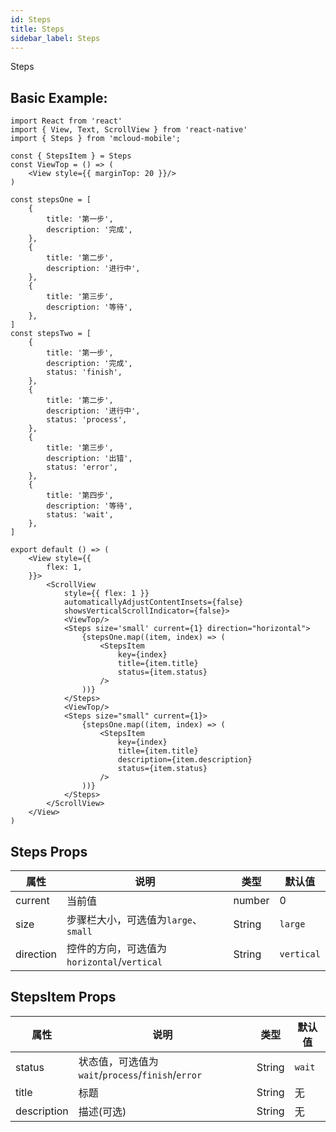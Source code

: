 ```yaml
---
id: Steps
title: Steps
sidebar_label: Steps
---
```


Steps

## Basic Example:

```SnackPlayer name=Steps-simple
import React from 'react'
import { View, Text, ScrollView } from 'react-native'
import { Steps } from 'mcloud-mobile';

const { StepsItem } = Steps
const ViewTop = () => (
    <View style={{ marginTop: 20 }}/>
)

const stepsOne = [
    {
        title: '第一步',
        description: '完成',
    },
    {
        title: '第二步',
        description: '进行中',
    },
    {
        title: '第三步',
        description: '等待',
    },
]
const stepsTwo = [
    {
        title: '第一步',
        description: '完成',
        status: 'finish',
    },
    {
        title: '第二步',
        description: '进行中',
        status: 'process',
    },
    {
        title: '第三步',
        description: '出错',
        status: 'error',
    },
    {
        title: '第四步',
        description: '等待',
        status: 'wait',
    },
]

export default () => (
    <View style={{
        flex: 1,
    }}>
        <ScrollView
            style={{ flex: 1 }}
            automaticallyAdjustContentInsets={false}
            showsVerticalScrollIndicator={false}>
            <ViewTop/>
            <Steps size='small' current={1} direction="horizontal">
                {stepsOne.map((item, index) => (
                    <StepsItem
                        key={index}
                        title={item.title}
                        status={item.status}
                    />
                ))}
            </Steps>
            <ViewTop/>
            <Steps size="small" current={1}>
                {stepsOne.map((item, index) => (
                    <StepsItem
                        key={index}
                        title={item.title}
                        description={item.description}
                        status={item.status}
                    />
                ))}
            </Steps>
        </ScrollView>
    </View>
)
```

## Steps Props

属性 | 说明 | 类型 | 默认值
----|-----|------|------
| current | 当前值 | number   |  0 |
| size | 步骤栏大小，可选值为`large`、`small` | String   |  `large` |
| direction | 控件的方向，可选值为`horizontal`/`vertical` | String   |  `vertical` |

## StepsItem Props

属性 | 说明 | 类型 | 默认值
----|-----|------|------
| status | 状态值，可选值为`wait`/`process`/`finish`/`error` | String | `wait` |
| title | 标题 | String   |  无 |
| description | 描述(可选) | String   |  无 |
